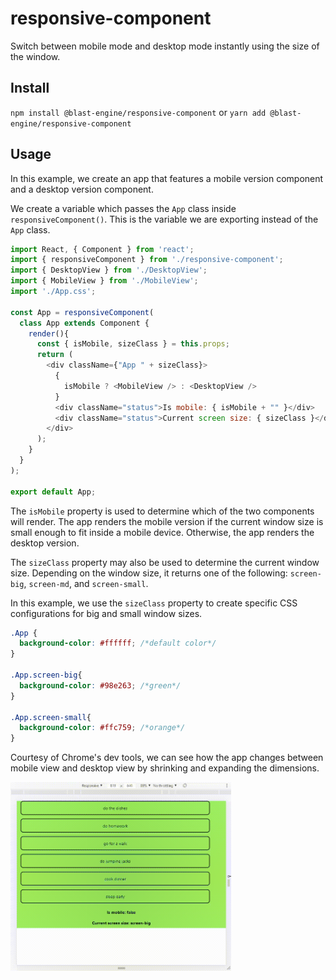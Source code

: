 # responsive-component
Switch between mobile mode and desktop mode instantly using the size of the window. 

## Install

`npm install @blast-engine/responsive-component` or `yarn add @blast-engine/responsive-component`

## Usage
In this example, we create an app that features a mobile version component and a desktop version component. 

We create a variable which passes the `App` class inside `responsiveComponent()`. This is the variable we are exporting instead of the `App` class.

```js
import React, { Component } from 'react';
import { responsiveComponent } from './responsive-component';
import { DesktopView } from './DesktopView';
import { MobileView } from './MobileView';
import './App.css';

const App = responsiveComponent(
  class App extends Component {
    render(){
      const { isMobile, sizeClass } = this.props;
      return (
        <div className={"App " + sizeClass}>
          {
            isMobile ? <MobileView /> : <DesktopView />
          }
          <div className="status">Is mobile: { isMobile + "" }</div>
          <div className="status">Current screen size: { sizeClass }</div>
        </div>
      );
    }
  }
);

export default App;
```

The `isMobile` property is used to determine which of the two components will render. The app renders the mobile version if the current window size is small enough to fit inside a mobile device. Otherwise, the app renders the desktop version.

The `sizeClass` property may also be used to determine the current window size. Depending on the window size, it returns one of the following: `screen-big`, `screen-md`, and `screen-small`. 

In this example, we use the `sizeClass` property to create specific CSS configurations for big and small window sizes.

```css
.App {
  background-color: #ffffff; /*default color*/
}

.App.screen-big{
  background-color: #98e263; /*green*/
}

.App.screen-small{
  background-color: #ffc759; /*orange*/
}
```

Courtesy of Chrome's dev tools, we can see how the app changes between mobile view and desktop view by shrinking and expanding the dimensions.

<img src="assets/demo.gif" alt="demo" width="70%" height="70%">
